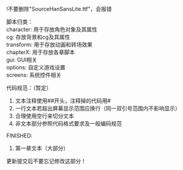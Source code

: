 !不要删除"SourceHanSansLite.ttf"，会报错

脚本归类：  
character: 用于存放角色对象及其属性  
cg: 存放背景和cg及其属性  
transform: 用于存放动画和转场效果  
chapterX: 用于存放各章脚本  
gui: GUI相关  
options: 自定义游戏设置  
screens: 系统控件相关  


代码规范：（暂定）
1. 文本注释使用##开头，注释掉的代码用#
2. 一行文本若超出屏幕显示范围应换行（同一双引号范围内不影响显示）
3. 合理使用空行来切分文本
4. 非文本部分参照代码格式要求及一般编码规范

FINISHED:
1. 第一章文本（大部分）

更新提交后不要忘记修改这部分！